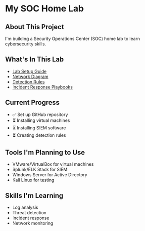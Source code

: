 # My SOC Home Lab

## About This Project
I'm building a Security Operations Center (SOC) home lab to learn cybersecurity skills.

## What's In This Lab
- [Lab Setup Guide](docs/setup-guide.md)
- [Network Diagram](screenshots/network-diagram.png)
- [Detection Rules](configs/detection-rules/)
- [Incident Response Playbooks](playbooks/)

## Current Progress
- ✅ Set up GitHub repository
- ⏳ Installing virtual machines
- ⏳ Installing SIEM software
- ⏳ Creating detection rules

## Tools I'm Planning to Use
- VMware/VirtualBox for virtual machines
- Splunk/ELK Stack for SIEM
- Windows Server for Active Directory
- Kali Linux for testing

## Skills I'm Learning
- Log analysis
- Threat detection
- Incident response
- Network monitoring
